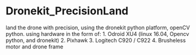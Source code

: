 # Dronekit_PrecisionLand
land the drone with precision, using the dronekit python platform, openCV python. using hardware in the form of: 1. Odroid XU4 (linux 16.04, Opencv python, and dronekit) 2. Pixhawk 3. Logitech C920 / C922 4. Brusheless motor and drone frame
